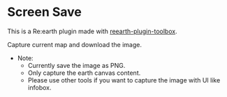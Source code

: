 # Screen Save

This is a Re:earth plugin made with [reearth-plugin-toolbox](https://github.com/airslice/reearth-plugin-toolbox).

Capture current map and download the image.

- Note:
  - Currently save the image as PNG.
  - Only capture the earth canvas content.
  - Please use other tools if you want to capture the image with UI like infobox.
